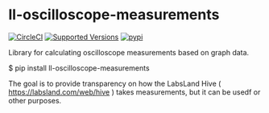 # ll-oscilloscope-measurements

[![CircleCI](https://circleci.com/gh/labsland/ll-oscilloscope-measurements.svg?style=svg)](https://circleci.com/gh/labsland/ll-oscilloscope-measurements)
[![Supported Versions](https://img.shields.io/pypi/pyversions/ll-oscilloscope-measurements.svg)](https://pypi.org/project/ll-oscilloscope-measurements)
[![pypi](https://img.shields.io/pypi/v/ll-oscilloscope-measurements.svg)](https://pypi.org/project/ll-oscilloscope-measurements)

Library for calculating oscilloscope measurements based on graph data.

$ pip install ll-oscilloscope-measurements

The goal is to provide transparency on how the LabsLand Hive ( https://labsland.com/web/hive )
takes measurements, but it can be usedf or other purposes.
